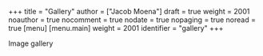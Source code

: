 +++
title = "Gallery"
author = ["Jacob Moena"]
draft = true
weight = 2001
noauthor = true
nocomment = true
nodate = true
nopaging = true
noread = true
[menu]
  [menu.main]
    weight = 2001
    identifier = "gallery"
+++

Image gallery
